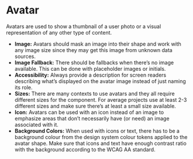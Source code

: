 # Avatar

Avatars are used to show a thumbnail of a user photo or a visual representation of any other type of content.

- **Image:** Avatars should mask an image into their shape and work with any image size since they may get this image from unknown data sources.
- **Image Fallback:** There should be fallbacks when there’s no image available. This can be done with placeholder images or initials.
- **Accessibility:** Always provide a description for screen readers describing what’s displayed on the avatar image instead of just naming its role.
- **Sizes:** There are many contexts to use avatars and they all require different sizes for the component. For average projects use at least 2-3 different sizes and make sure there’s at least a small size available.
- **Icon:** Avatars can be used with an icon instead of an image to emphasize areas that don’t necessarily have (or need) an image associated with it.
- **Background Colors:** When used with icons or text, there has to be a background colour from the design system colour tokens applied to the avatar shape. Make sure that icons and text have enough contrast ratio with the background according to the WCAG AA standard.
